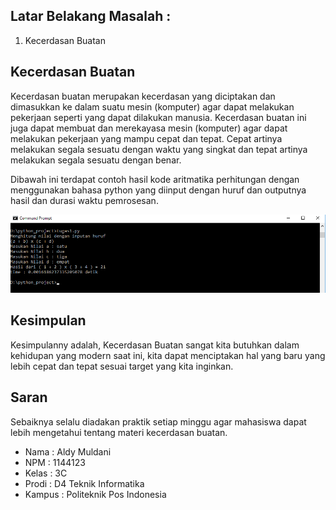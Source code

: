 ## Latar Belakang Masalah :
1. Kecerdasan Buatan

## Kecerdasan Buatan
Kecerdasan buatan merupakan kecerdasan yang diciptakan dan dimasukkan ke dalam suatu mesin (komputer) agar dapat melakukan pekerjaan seperti yang dapat dilakukan manusia. Kecerdasan buatan ini juga dapat membuat dan merekayasa mesin (komputer) agar dapat melakukan pekerjaan yang mampu cepat dan tepat. Cepat artinya melakukan segala sesuatu dengan waktu yang singkat dan tepat artinya melakukan segala sesuatu dengan benar.

Dibawah ini terdapat contoh hasil kode aritmatika perhitungan dengan menggunakan bahasa python yang diinput dengan huruf dan outputnya hasil dan durasi waktu pemrosesan.

<p align ="center">
<img src="../../image/tugas1.png" width="600px">
</p>

## Kesimpulan
Kesimpulanny adalah, Kecerdasan Buatan sangat kita butuhkan dalam kehidupan yang modern saat ini, kita dapat menciptakan hal yang baru yang lebih cepat dan tepat sesuai target yang kita inginkan.

## Saran
Sebaiknya selalu diadakan praktik setiap minggu agar mahasiswa dapat lebih mengetahui tentang materi kecerdasan buatan.
<br>
* Nama : Aldy Muldani
* NPM : 1144123
* Kelas : 3C
* Prodi : D4 Teknik Informatika
* Kampus : Politeknik Pos Indonesia